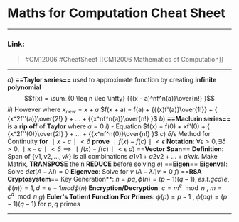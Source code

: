 
# Maths for Computation Cheat Sheet
---
### Link: 
 > #CM12006 
 > #CheatSheet 
 > [[CM12006 Mathematics of Computation]]

---

$a)$ **==Taylor series==** used to approximate function by creating **infinite polynomial** 
	$$f(x) = \sum_{0 \leq n \leq \infty} {{(x - a)^nf^n(a)}\over{n!} }$$
	$ii)$ However where $x_{new} = x + a$
		$f(x + a) = f(a) + {{(x)f'(a)}\over{1!}} + { {x^2f''(a)}\over{2!} } + ... + {{x^nf^n(a)}\over{n!} }$
$b)$ **==Maclurin series==** is a **rip off** of **Taylor** where $a = 0$ 
	$i)$ - Equation $f(x) = f(0) + xf'(0) + { {x^2f''(0)}\over{2!} } + ... + {{x^nf^n(0)}\over{n!} }$
$c)$ $\delta/\epsilon$ Method for Continuity
	**for** $∣x−c∣<δ$ **prove** $∣f(x)−f(c)∣<ϵ$
		**Notation**: $∀ϵ>0,∃δ>0,∣x−c∣<δ⟹∣f(x)−f(c)∣<ϵ$
$d)$ ==**Vector Span**==
	**Definition**: Span of $\{v1​,v2​,...,vk​\}$ is all combinations $a1​v1​+a2​v2​+...+ak​vk​$.
	Make Matrix, **TRANSPOSE** the n **REDUCE** before solving 
$e)$ ==**Eigen**==
	**Eigenval**: Solve $det(A−\lambda I)=0$
	**Eigenvec**: Solve for $v$ $(A -\lambda I)v=0$
 $f)$ ==**RSA Cryptosystem**==
	Key Generation**: $n=pq,ϕ(n)=(p−1)(q−1),e s.t. gcd(e,ϕ(n))=1,d=e−1modϕ(n)$
	**Encryption/Decryption**: $c=m^e\mod n$  ,  $m=c^d\mod n$
$g)$ **Euler's Totient Function**
	**For Primes**: $ϕ(p)=p−1$ , $ϕ(pq)=(p−1)(q−1)$ for $p,q$ primes

--- 